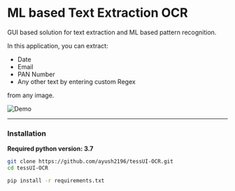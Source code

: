 # ML based Text Extraction OCR
GUI based solution for text extraction and ML based pattern recognition. 

In this application, you can extract:
- Date
- Email
- PAN Number
- Any other text by entering custom Regex

from any image.

![Demo](https://user-images.githubusercontent.com/22439928/118014006-61981d00-b370-11eb-9c7f-ec7a9d67107a.gif?style=centerme)
____
### Installation
**Required python version: 3.7**

```bash
git clone https://github.com/ayush2196/tessUI-OCR.git
cd tessUI-OCR

pip install -r requirements.txt
```


